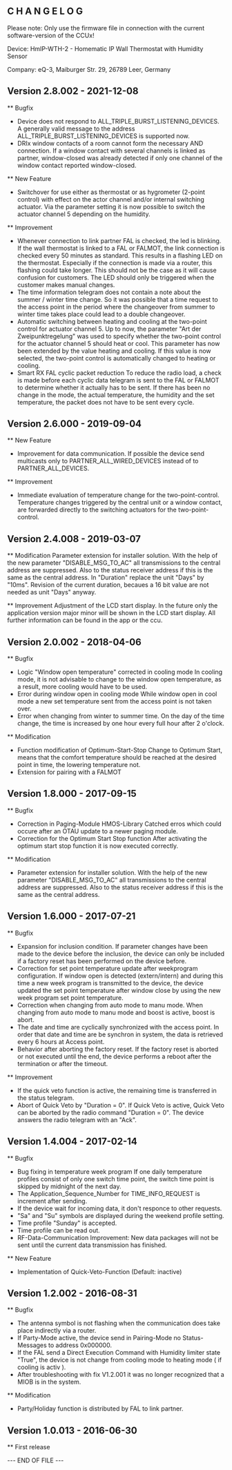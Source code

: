 ﻿C H A N G E L O G
-----------------

Please note: Only use the firmware file in connection with the current software-version
of the CCUx!

Device: HmIP-WTH-2 - Homematic IP Wall Thermostat with Humidity Sensor

Company: eQ-3, Maiburger Str. 29, 26789 Leer, Germany


Version 2.8.002 - 2021-12-08
--------------------------------------------------------------

** Bugfix
   * Device does not respond to ALL_TRIPLE_BURST_LISTENING_DEVICES.
      A generally valid message to the address ALL_TRIPLE_BURST_LISTENING_DEVICES is
      supported now.
   * DRIx window contacts of a room cannot form the necessary AND connection.
      If a window contact with several channels is linked as partner, window-closed was
      already detected if only one channel of the window contact reported window-closed.

** New Feature
   * Switchover for use either as thermostat or as hygrometer (2-point control) with
     effect on the actor channel and/or internal switching actuator.
      Via the parameter setting it is now possible to switch the actuator channel 5
      depending on the humidity.

** Improvement
   * Whenever connection to link partner FAL is checked, the led is blinking.
      If the wall thermostat is linked to a FAL or FALMOT, the link connection is
      checked every 50 minutes as standard. This results in a flashing LED on the
      thermostat. Especially if the connection is made via a router, this flashing could
      take longer. This should not be the case as it will cause confusion for customers.
      The LED should only be triggered when the customer makes manual changes.
   * The time information telegram does not contain a note about the summer / winter
     time change.
      So it was possible that a time request to the access point in the period where the
      changeover from summer to winter time takes place could lead to a double
      changeover.
   * Automatic switching between heating and cooling at the two-point control for
     actuator channel 5.
      Up to now, the parameter "Art der Zweipunktregelung" was used to specify whether
      the two-point control for the actuator channel 5 should heat or cool. This
      parameter has now been extended by the value heating and cooling. If this value is
      now selected, the two-point control is automatically changed to heating or
      cooling.
   * Smart RX FAL cyclic packet reduction
      To reduce the radio load, a check is made before each cyclic data telegram is sent
      to the FAL or FALMOT to determine whether it actually has to be sent. If there has
      been no change in the mode, the actual temperature, the humidity and the set
      temperature, the packet does not have to be sent every cycle.


Version 2.6.000 - 2019-09-04
--------------------------------------------------------------

** New Feature
   * Improvement for data communication.
      If possible the device send multicasts only to PARTNER_ALL_WIRED_DEVICES instead
      of to PARTNER_ALL_DEVICES.

** Improvement
   * Immediate evaluation of temperature change for the two-point-control.
      Temperature changes triggered by the central unit or a window contact, are
      forwarded directly to the switching actuators for the two-point-control.


Version 2.4.008 - 2019-03-07
--------------------------------------------------------------

** Modification
    Parameter extension for installer solution.
     With the help of the new parameter "DISABLE_MSG_TO_AC" all transmissions to the
     central address are suppressed. Also to the status receiver address if this is
     the same as the central address.
    In "Duration" replace the unit "Days" by "10ms".
     Revision of the current duration, becaues a 16 bit value are not needed as unit
     "Days" anyway.

** Improvement
    Adjustment of the LCD start display.
     In the future only the application version major minor will be shown in the LCD
     start display. All further information can be found in the app or the ccu.


Version 2.0.002 - 2018-04-06
--------------------------------------------------------------

** Bugfix
   * Logic "Window open temperature" corrected in cooling mode
      In cooling mode, it is not advisable to change to the window open temperature, as
      a result, more cooling would have to be used.
   * Error during window open in cooling mode
      While window open in cool mode a new set temperature sent from the access point is
      not taken over.
   * Error when changing from winter to summer time.
      On the day of the time change, the time is increased by one hour every full hour
      after 2 o'clock.

** Modification
   * Function modification of Optimum-Start-Stop
      Change to Optimum Start, means that the comfort temperature should be reached at
      the desired point in time, the lowering temperature not.
   * Extension for pairing with a FALMOT


Version 1.8.000 - 2017-09-15
--------------------------------------------------------------

** Bugfix
   * Correction in Paging-Module HMOS-Library
      Catched erros which could occure after an OTAU update to a newer paging module.
   * Correction for the Optimum Start Stop function
      After activating the optimum start stop function it is now executed correctly.
 
** Modification
   * Parameter extension for installer solution.
      With the help of the new parameter "DISABLE_MSG_TO_AC" all transmissions to the
      central address are suppressed. Also to the status receiver address if this is the
      same as the central address.


Version 1.6.000 - 2017-07-21
--------------------------------------------------------------

** Bugfix
   * Expansion for inclusion condition.
      If parameter changes have been made to the device before the inclusion, the device
      can only be included if a factory reset has been performed on the device before.
   * Correction for set point temperature update after weekprogram configuration.
      If window open is detected (extern/intern) and during this time a new week program
      is transmitted to the device, the device updated the set point temperature after
      window close by using the new week program set point temperature.
   * Correction when changing from auto mode to manu mode.
      When changing from auto mode to manu mode and boost is active, boost is abort.
   * The date and time are cyclically synchronized with the access point.
      In order that  date and time are be synchron in system, the data is retrieved
      every 6 hours at Access point.
   * Behavior after aborting the factory reset.
      If the factory reset is aborted or not executed until the end, the device performs
      a reboot after the termination or after the timeout.

** Improvement
   * If the quick veto function is active, the remaining time is transferred in the
     status telegram.
   * Abort of Quick Veto by "Duration = 0".
      If Quick Veto is active, Quick Veto can be aborted by the radio command
      "Duration = 0". The device answers the radio telegram with an "Ack".


Version 1.4.004 - 2017-02-14
--------------------------------------------------------------

** Bugfix
   * Bug fixing in temperature week program
     If one daily temperature profiles consist of only one switch time point, the switch
     time point is skipped by midnight of the next day.
   * The Application_Sequence_Number for TIME_INFO_REQUEST is increment after sending.
   * If the device wait for incoming data, it don't responce to other requests.
   * "Sa" and "Su" symbols are displayed during the weekend profile setting.
   * Time profile "Sunday" is accepted.
   * Time profile can be read out.
   * RF-Data-Communication Improvement:
     New data packages will not be sent until the current data transmission has
     finished.

** New Feature
   * Implementation of Quick-Veto-Function (Default: inactive)


Version 1.2.002 - 2016-08-31
--------------------------------------------------------------

** Bugfix
   * The antenna symbol is not flashing when the communication does take place
     indirectly via a router.
   * If Party-Mode active, the device send in Pairing-Mode no Status-Messages to address
     0x000000.
   * If the FAL send a Direct Execution Command with Humidity limiter state "True", the
     device is not change from cooling mode to heating mode ( if cooling is activ ).
   * After troubleshooting with fix V1.2.001 it was no longer recognized that a MIOB is
     in the system.

** Modification
   * Party/Holiday function is distributed by FAL to link partner.


Version 1.0.013 - 2016-06-30
--------------------------------------------------------------

** First release


--- END OF FILE ---